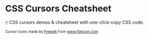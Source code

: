 # CSS Cursors Cheatsheet
🖱 CSS cursors demos &amp; cheatsheet with one-click-copy CSS code.

<sup>Cursor icons made by <a href="https://www.freepik.com" title="Freepik">Freepik</a> from <a href="https://www.flaticon.com/" title="Flaticon">www.flaticon.com</a></sup>
